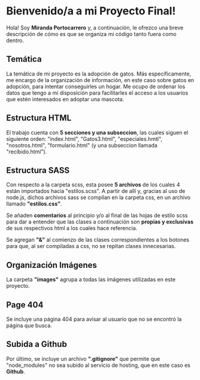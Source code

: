 # Bienvenido/a a mi Proyecto Final!

Hola! Soy **Miranda Portocarrero** y, a continuación, le ofrezco una breve descripción de cómo es que se organiza mi código tanto fuera como dentro.

## Temática
La temática de mi proyecto es la adopción de gatos. Más específicamente, me encargo de la organización de información, en este caso sobre gatos en adopción, para intentar conseguirles un hogar. Me ocupo de ordenar los datos que tengo a mi disposición para facilitarles el acceso a los usuarios que estén interesados en adoptar una mascota.

## Estructura HTML
El trabajo cuenta con **5 secciones y una subseccion**, las cuales siguen el siguiente orden: "index.html", "Gatos3.html", "especiales.hmtl", "nosotros.html", "formulario.html" (y una subseccion llamada "recibido.html"). 

## Estructura SASS
Con respecto a la carpeta scss, esta posee **5 archivos** de los cuales 4 están importados hacia "estilos.scss". A partir de allí y, gracias al uso de node.js, dichos archivos sass se compilan en la carpeta css, en un archivo llamado **"estilos.css"**.

Se añaden **comentarios** al principio y/o al final de las hojas de estilo scss para dar a entender que las clases a continuación son **propias y exclusivas** de sus respectivos html a los cuales hace referencia. 

Se agregan **"&"** al comienzo de las clases correspondientes a los botones para que, al ser compiladas a css, no se repitan clases innecesarias.

## Organización Imágenes
La carpeta **"images"** agrupa a todas las imágenes utilizadas en este proyecto.

## Page 404
Se incluye una página 404 para avisar al usuario que no se encontró la página que busca.

## Subida a Github
Por último, se incluye un archivo **".gitignore"** que permite que "node_modules" no sea subido al servicio de hosting, que en este caso es **Github**.